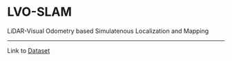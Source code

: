 # LVO-SLAM
LiDAR-Visual Odometry based Simulatenous Localization and Mapping

------
Link to [Dataset](https://ltuse-my.sharepoint.com/:f:/g/personal/vignesh_kottayam_viswanathan_ltu_se/Er8p-FoL5qxOrbJ8mRIYj-4BOt-JzyG93nrGKP0kuzprpA?e=b5xyHR)
